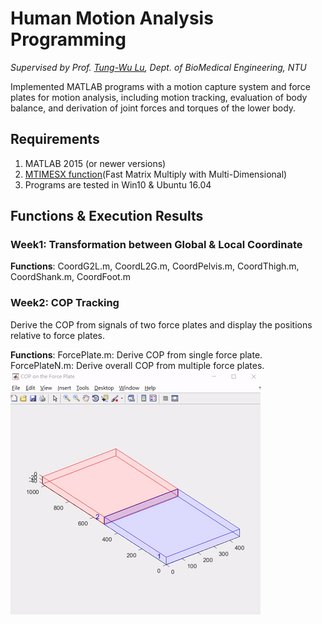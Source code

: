 # Human Motion Analysis Programming
*Supervised by Prof. [Tung-Wu Lu](http://oemal.bme.ntu.edu.tw/professor/professorE.htm), Dept. of BioMedical Engineering, NTU*

Implemented MATLAB programs with a motion capture system and force plates for motion analysis, including motion tracking, evaluation of body balance, and derivation of joint forces and torques of the lower body.

## Requirements
1. MATLAB 2015 (or newer versions)
2. [MTIMESX function](https://www.mathworks.com/matlabcentral/fileexchange/25977-mtimesx-fast-matrix-multiply-with-multi-dimensional-support)(Fast Matrix Multiply with Multi-Dimensional)
3. Programs are tested in Win10 & Ubuntu 16.04

## Functions & Execution Results
### Week1: Transformation between Global & Local Coordinate 
**Functions**: CoordG2L.m, CoordL2G.m, CoordPelvis.m, CoordThigh.m, CoordShank.m, CoordFoot.m

### Week2: COP Tracking
Derive the COP from signals of two force plates and display the positions relative to force plates.

**Functions**: 
ForcePlate.m: Derive COP from single force plate.
ForcePlateN.m: Derive overall COP from multiple force plates.
![COP Tracking](/results/COP.gif) 

